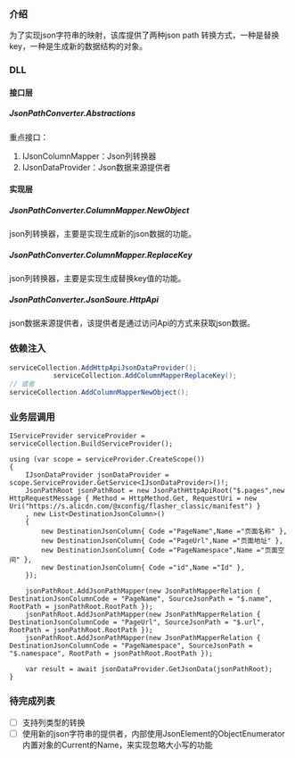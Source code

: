 ### 介绍

为了实现json字符串的映射，该库提供了两种json path 转换方式，一种是替换key，一种是生成新的数据结构的对象。

### DLL

#### 接口层

##### JsonPathConverter.Abstractions

重点接口：

1. IJsonColumnMapper：Json列转换器
2. IJsonDataProvider：Json数据来源提供者



#### 实现层

##### JsonPathConverter.ColumnMapper.NewObject

json列转换器，主要是实现生成新的json数据的功能。

##### JsonPathConverter.ColumnMapper.ReplaceKey

json列转换器，主要是实现生成替换key值的功能。

##### JsonPathConverter.JsonSoure.HttpApi

json数据来源提供者，该提供者是通过访问Api的方式来获取json数据。

### 依赖注入

```C#
serviceCollection.AddHttpApiJsonDataProvider();
           serviceCollection.AddColumnMapperReplaceKey();
// 或者
serviceCollection.AddColumnMapperNewObject();
```

### 业务层调用

```
IServiceProvider serviceProvider = serviceCollection.BuildServiceProvider();

using (var scope = serviceProvider.CreateScope())
{
    IJsonDataProvider jsonDataProvider = scope.ServiceProvider.GetService<IJsonDataProvider>()!;
    JsonPathRoot jsonPathRoot = new JsonPathHttpApiRoot("$.pages",new HttpRequestMessage { Method = HttpMethod.Get, RequestUri = new Uri("https://s.alicdn.com/@xconfig/flasher_classic/manifest") }
    , new List<DestinationJsonColumn>()
    {
        new DestinationJsonColumn{ Code ="PageName",Name ="页面名称" },
        new DestinationJsonColumn{ Code ="PageUrl",Name ="页面地址" },
        new DestinationJsonColumn{ Code ="PageNamespace",Name ="页面空间" },
        new DestinationJsonColumn{ Code ="id",Name ="Id" },
    });

    jsonPathRoot.AddJsonPathMapper(new JsonPathMapperRelation { DestinationJsonColumnCode = "PageName", SourceJsonPath = "$.name", RootPath = jsonPathRoot.RootPath });
    jsonPathRoot.AddJsonPathMapper(new JsonPathMapperRelation { DestinationJsonColumnCode = "PageUrl", SourceJsonPath = "$.url", RootPath = jsonPathRoot.RootPath });
    jsonPathRoot.AddJsonPathMapper(new JsonPathMapperRelation { DestinationJsonColumnCode = "PageNamespace", SourceJsonPath = "$.namespace", RootPath = jsonPathRoot.RootPath });

    var result = await jsonDataProvider.GetJsonData(jsonPathRoot);
}
```



### 待完成列表

- [ ] 支持列类型的转换
- [ ] 使用新的json字符串的提供者，内部使用JsonElement的ObjectEnumerator内置对象的Current的Name，来实现忽略大小写的功能